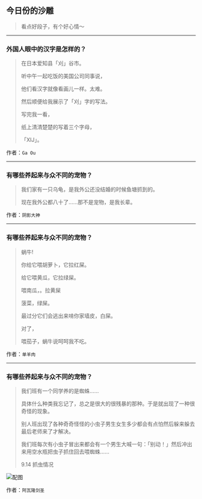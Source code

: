 ## 今日份的沙雕

> 看点好段子，有个好心情～


 
---

### 外国人眼中的汉字是怎样的？

> 在日本爱知县「刈」谷市。
> 
> 听中午一起吃饭的美国公司同事说，
> 
> 他们看汉字就像看画儿一样。太难。
> 
> 然后顺便给我展示了「刈」字的写法。
> 
> 写完我一看，
> 
> 纸上清清楚楚的写着三个字母，
> 
> 「XIJ」。


作者：`Ga Ou`

---

### 有哪些养起来与众不同的宠物？

> 我们家有一只乌龟，是我外公还没结婚的时候鱼塘抓到的。
> 
> 现在我外公都八十了……那不是宠物，是我长辈。


作者：`阴影大神`

---

### 有哪些养起来与众不同的宠物？

> 蜗牛!
> 
> 你给它喂胡萝卜，它拉红屎。
> 
> 给它喂黄瓜，它拉绿屎。
> 
> 喂南瓜，。拉黄屎
> 
> 菠菜，绿屎。
> 
> 最过分它们会逃出来啃你家墙皮，白屎。
> 
> 对了，
> 
> 喂茄子，蜗牛说呵呵我不吃。


作者：`单羊肉`

---

### 有哪些养起来与众不同的宠物？

> 我们班有一个同学养的是蜘蛛……
> 
> 具体什么种类我忘记了，总之是很大的很残暴的那种。于是就出现了一种很奇怪的现象。
> 
> 别人班出现了各种奇奇怪怪的小虫子男生女生多少都会有点怕然后躲来躲去最后老师来了才解决。
> 
> 我们班每次有小虫子冒出来都会有一个男生大喊一句：「别动！」然后冲出来用空水瓶把虫子抓住回去喂蜘蛛……
> 
> 9.14 抓虫情况



![配图](http://pic2.zhimg.com/70/v2-ca0cca2a1d71a0fa2324bafd78fc0b05_b.jpg)


作者：`阿瓦隆剑圣`